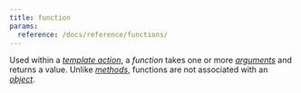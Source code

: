 ```yaml
---
title: function
params:
  reference: /docs/reference/functions/
---
```


Used within a [_template action_](g), a _function_ takes one or more [_arguments_](g) and returns a value. Unlike [_methods_](g), functions are not associated with an [_object_](g).
